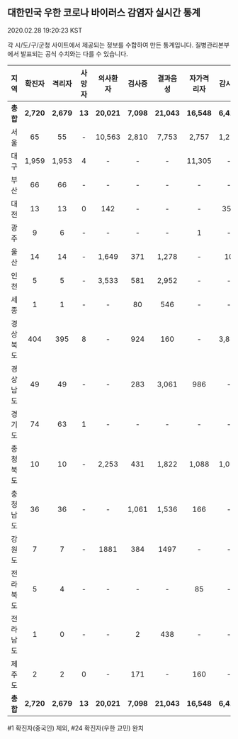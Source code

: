 
## 대한민국 우한 코로나 바이러스 감염자 실시간 통계
2020.02.28 19:20:23 KST

각 시/도/구/군청 사이트에서 제공되는 정보를 수합하여 만든 통계입니다.
질병관리본부에서 발표되는 공식 수치와는 다를 수 있습니다.


        
|  지역  | 확진자 |  격리자  |  사망자  |  의사환자  |  검사중  |  결과음성  |  자가격리자  |  감시중  |  감시해제  |  완치  |
|:------:|:------:|:--------:|:--------:|:----------:|:--------:|:----------------:|:------------:|:--------:|:----------:|:--:|
|**총합**|**2,720**|**2,679**|**13**|**20,021**|**7,098**|**21,043**|**16,548**|**6,410**|**3,077**|**27**|
|서울|65|55|-|10,563|2,810|7,753|2,757|1,211|1,127|10|
|대구|1,959|1,953|4 |-|-|-|11,305|-|-|2 |
|부산|66|66|-|-|-|-|-|-|-|-|
|대전|13|13|0|142|-|-|-|353|1703|-|
|광주|9|6|-|-|-|-|1|-|-|2|
|울산|14|14|-|1,649|371|1,278|-|10|18|-|
|인천|5|5|-|3,533|581|2,952|-|-|-|-|
|세종|1|1|-|-|80|546|-|-|-|-|
|경상북도|404|395|8|-|924|160|-|3,818|151|1|
|경상남도|49|49|-|-|283|3,061|986|-|-|-|
|경기도|74|63|1|-|-|-|-|-|-|10|
|충청북도|10|10|-|2,253|431|1,822|1,088|1,018|70|-|
|충청남도|36|36|-|-|1,061|1,536|166|-|-|-|
|강원도|7|7|-|1881|384|1497|-|-|-|-|
|전라북도|5|4|-|-|-|-|85|-|-|1|
|전라남도|1|0|-|-|2|438|-|-|1|1|
|제주도|2|2|0|-|171|-|160|-|7|-|
|**총합**|**2,720**|**2,679**|**13**|**20,021**|**7,098**|**21,043**|**16,548**|**6,410**|**3,077**|**27**|

        

#1 확진자(중국인) 제외, #24 확진자(우한 교민) 완치
